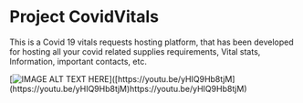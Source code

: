 # Project CovidVitals
 This is a Covid 19 vitals requests hosting platform, that has been developed for hosting all your covid related supplies requirements, Vital stats, Information, important contacts, etc.

[![IMAGE ALT TEXT HERE]([https://img.youtube.com/vi/YOUTUBE_VIDEO_ID_HERE/0.jpg](https://youtu.be/yHIQ9Hb8tjM))]([https://youtu.be/yHIQ9Hb8tjM](https://youtu.be/yHIQ9Hb8tjM)https://youtu.be/yHIQ9Hb8tjM)
